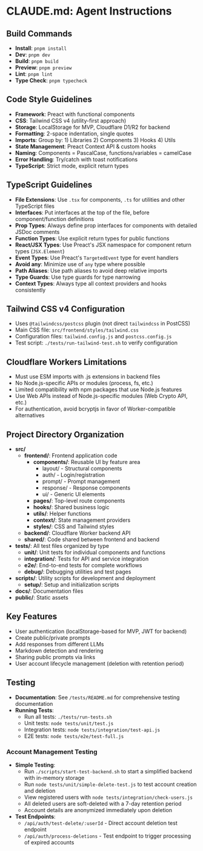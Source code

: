 # CLAUDE.md: Agent Instructions

## Build Commands

- **Install**: `pnpm install`
- **Dev**: `pnpm dev`
- **Build**: `pnpm build`
- **Preview**: `pnpm preview`
- **Lint**: `pnpm lint`
- **Type Check**: `pnpm typecheck`

## Code Style Guidelines

- **Framework**: Preact with functional components
- **CSS**: Tailwind CSS v4 (utility-first approach)
- **Storage**: LocalStorage for MVP, Cloudflare D1/R2 for backend
- **Formatting**: 2-space indentation, single quotes
- **Imports**: Group by: 1) Libraries 2) Components 3) Hooks 4) Utils
- **State Management**: Preact Context API & custom hooks
- **Naming**: Components = PascalCase, functions/variables = camelCase
- **Error Handling**: Try/catch with toast notifications
- **TypeScript**: Strict mode, explicit return types

## TypeScript Guidelines

- **File Extensions**: Use `.tsx` for components, `.ts` for utilities and other TypeScript files
- **Interfaces**: Put interfaces at the top of the file, before component/function definitions
- **Prop Types**: Always define prop interfaces for components with detailed JSDoc comments
- **Function Types**: Use explicit return types for public functions
- **React/JSX Types**: Use Preact's JSX namespace for component return types (`JSX.Element`)
- **Event Types**: Use Preact's `TargetedEvent` type for event handlers
- **Avoid any**: Minimize use of `any` type where possible
- **Path Aliases**: Use path aliases to avoid deep relative imports
- **Type Guards**: Use type guards for type narrowing
- **Context Types**: Always type all context providers and hooks consistently

## Tailwind CSS v4 Configuration

- Uses `@tailwindcss/postcss` plugin (not direct `tailwindcss` in PostCSS)
- Main CSS file: `src/frontend/styles/tailwind.css`
- Configuration files: `tailwind.config.js` and `postcss.config.js`
- Test script: `./tests/run-tailwind-test.sh` to verify configuration

## Cloudflare Workers Limitations

- Must use ESM imports with .js extensions in backend files
- No Node.js-specific APIs or modules (process, fs, etc.)
- Limited compatibility with npm packages that use Node.js features
- Use Web APIs instead of Node.js-specific modules (Web Crypto API, etc.)
- For authentication, avoid bcryptjs in favor of Worker-compatible alternatives

## Project Directory Organization

- **src/**
  - **frontend/**: Frontend application code
    - **components/**: Reusable UI by feature area
      - layout/ - Structural components
      - auth/ - Login/registration
      - prompt/ - Prompt management
      - response/ - Response components
      - ui/ - Generic UI elements
    - **pages/**: Top-level route components
    - **hooks/**: Shared business logic
    - **utils/**: Helper functions
    - **context/**: State management providers
    - **styles/**: CSS and Tailwind styles
  - **backend/**: Cloudflare Worker backend API
  - **shared/**: Code shared between frontend and backend
- **tests/**: All test files organized by type
  - **unit/**: Unit tests for individual components and functions
  - **integration/**: Tests for API and service integration
  - **e2e/**: End-to-end tests for complete workflows
  - **debug/**: Debugging utilities and test pages
- **scripts/**: Utility scripts for development and deployment
  - **setup/**: Setup and initialization scripts
- **docs/**: Documentation files
- **public/**: Static assets

## Key Features

- User authentication (localStorage-based for MVP, JWT for backend)
- Create public/private prompts
- Add responses from different LLMs
- Markdown detection and rendering
- Sharing public prompts via links
- User account lifecycle management (deletion with retention period)

## Testing

- **Documentation**: See `/tests/README.md` for comprehensive testing documentation
- **Running Tests**:
  - Run all tests: `./tests/run-tests.sh`
  - Unit tests: `node tests/unit/test.js`
  - Integration tests: `node tests/integration/test-api.js`
  - E2E tests: `node tests/e2e/test-full.js`

### Account Management Testing

- **Simple Testing**:
  - Run `./scripts/start-test-backend.sh` to start a simplified backend with in-memory storage
  - Run `node tests/unit/simple-delete-test.js` to test account creation and deletion
  - View registered users with `node tests/integration/check-users.js`
  - All deleted users are soft-deleted with a 7-day retention period
  - Account details are anonymized immediately upon deletion
- **Test Endpoints**:
  - `/api/auth/test-delete/:userId` - Direct account deletion test endpoint
  - `/api/auth/process-deletions` - Test endpoint to trigger processing of expired accounts
